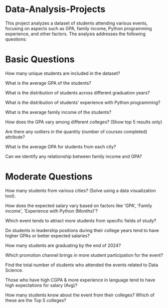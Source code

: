 # Data-Analysis-Projects
This project analyzes a dataset of students attending various events, focusing on aspects such as GPA, family income, Python programming experience, and other factors. The analysis addresses the following questions:

# Basic Questions
How many unique students are included in the dataset?

What is the average GPA of the students?

What is the distribution of students across different graduation years?

What is the distribution of students' experience with Python programming?

What is the average family income of the students?

How does the GPA vary among different colleges? (Show top 5 results only)

Are there any outliers in the quantity (number of courses completed) attribute?

What is the average GPA for students from each city?

Can we identify any relationship between family income and GPA?

# Moderate Questions
How many students from various cities? (Solve using a data visualization tool).

How does the expected salary vary based on factors like 'GPA', 'Family income', 'Experience with Python (Months)'?

Which event tends to attract more students from specific fields of study?

Do students in leadership positions during their college years tend to have higher GPAs or better expected salaries?

How many students are graduating by the end of 2024?

Which promotion channel brings in more student participation for the event?

Find the total number of students who attended the events related to Data Science.

Those who have high CGPA & more experience in language tend to have high expectations for salary (Avg)?

How many students know about the event from their colleges? Which of these are the Top 5 colleges?
